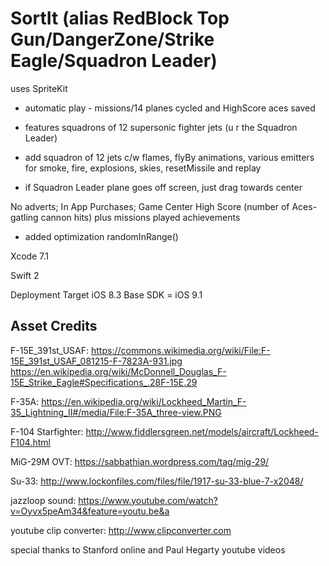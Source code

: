 # SortIt (alias RedBlock Top Gun/DangerZone/Strike Eagle/Squadron Leader)

uses SpriteKit
- automatic play - missions/14 planes cycled and HighScore aces saved
- features squadrons of 12 supersonic fighter jets (u r the Squadron Leader)

- add squadron of 12 jets c/w flames, flyBy animations, various emitters for smoke, fire, explosions, skies, 
resetMissile and replay
- if Squadron Leader plane goes off screen, just drag towards center

No adverts; In App Purchases; Game Center High Score (number of Aces-gatling cannon hits) plus missions played achievements
- added optimization randomInRange()


Xcode 7.1 

Swift 2

Deployment Target iOS 8.3
Base SDK = iOS 9.1

Asset Credits
-------------------------------------------------

F-15E_391st_USAF:
https://commons.wikimedia.org/wiki/File:F-15E_391st_USAF_081215-F-7823A-931.jpg
https://en.wikipedia.org/wiki/McDonnell_Douglas_F-15E_Strike_Eagle#Specifications_.28F-15E.29

F-35A:
https://en.wikipedia.org/wiki/Lockheed_Martin_F-35_Lightning_II#/media/File:F-35A_three-view.PNG

F-104 Starfighter:
http://www.fiddlersgreen.net/models/aircraft/Lockheed-F104.html

MiG-29M OVT:
https://sabbathian.wordpress.com/tag/mig-29/

Su-33:
http://www.lockonfiles.com/files/file/1917-su-33-blue-7-x2048/

jazzloop sound:
https://www.youtube.com/watch?v=Oyvx5peAm34&feature=youtu.be&a

youtube clip converter:
http://www.clipconverter.com

special thanks to Stanford online and Paul Hegarty youtube videos